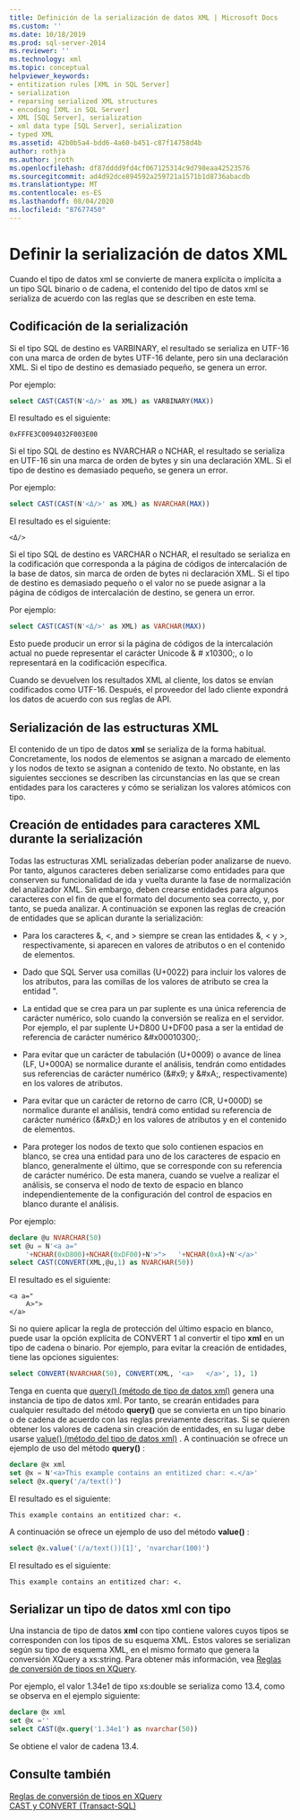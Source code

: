 ```yaml
---
title: Definición de la serialización de datos XML | Microsoft Docs
ms.custom: ''
ms.date: 10/18/2019
ms.prod: sql-server-2014
ms.reviewer: ''
ms.technology: xml
ms.topic: conceptual
helpviewer_keywords:
- entitization rules [XML in SQL Server]
- serialization
- reparsing serialized XML structures
- encoding [XML in SQL Server]
- XML [SQL Server], serialization
- xml data type [SQL Server], serialization
- typed XML
ms.assetid: 42b0b5a4-bdd6-4a60-b451-c87f14758d4b
author: rothja
ms.author: jroth
ms.openlocfilehash: df87dddd9fd4cf067125314c9d798eaa42523576
ms.sourcegitcommit: ad4d92dce894592a259721a1571b1d8736abacdb
ms.translationtype: MT
ms.contentlocale: es-ES
ms.lasthandoff: 08/04/2020
ms.locfileid: "87677450"
---
```

# <a name="define-the-serialization-of-xml-data"></a>Definir la serialización de datos XML
  Cuando el tipo de datos xml se convierte de manera explícita o implícita a un tipo SQL binario o de cadena, el contenido del tipo de datos xml se serializa de acuerdo con las reglas que se describen en este tema.  
  
## <a name="serialization-encoding"></a>Codificación de la serialización  
 Si el tipo SQL de destino es VARBINARY, el resultado se serializa en UTF-16 con una marca de orden de bytes UTF-16 delante, pero sin una declaración XML. Si el tipo de destino es demasiado pequeño, se genera un error.  
  
 Por ejemplo:  
  
```sql
select CAST(CAST(N'<Δ/>' as XML) as VARBINARY(MAX))  
```  
  
 El resultado es el siguiente:  
  
```  
0xFFFE3C0094032F003E00  
```  
  
 Si el tipo SQL de destino es NVARCHAR o NCHAR, el resultado se serializa en UTF-16 sin una marca de orden de bytes y sin una declaración XML. Si el tipo de destino es demasiado pequeño, se genera un error.  
  
 Por ejemplo:  
  
```sql
select CAST(CAST(N'<Δ/>' as XML) as NVARCHAR(MAX))  
```  
  
 El resultado es el siguiente:  
  
```  
<Δ/>  
```  
  
 Si el tipo SQL de destino es VARCHAR o NCHAR, el resultado se serializa en la codificación que corresponda a la página de códigos de intercalación de la base de datos, sin marca de orden de bytes ni declaración XML. Si el tipo de destino es demasiado pequeño o el valor no se puede asignar a la página de códigos de intercalación de destino, se genera un error.  
  
 Por ejemplo:  
  
```sql
select CAST(CAST(N'<Δ/>' as XML) as VARCHAR(MAX))  
```  
  
 Esto puede producir un error si la página de códigos de la intercalación actual no puede representar el carácter Unicode & # x10300;, o lo representará en la codificación específica.  
  
 Cuando se devuelven los resultados XML al cliente, los datos se envían codificados como UTF-16. Después, el proveedor del lado cliente expondrá los datos de acuerdo con sus reglas de API.  
  
## <a name="serialization-of-the-xml-structures"></a>Serialización de las estructuras XML  
 El contenido de un tipo de datos **xml** se serializa de la forma habitual. Concretamente, los nodos de elementos se asignan a marcado de elemento y los nodos de texto se asignan a contenido de texto. No obstante, en las siguientes secciones se describen las circunstancias en las que se crean entidades para los caracteres y cómo se serializan los valores atómicos con tipo.  
  
## <a name="entitization-of-xml-characters-during-serialization"></a>Creación de entidades para caracteres XML durante la serialización  
 Todas las estructuras XML serializadas deberían poder analizarse de nuevo. Por tanto, algunos caracteres deben serializarse como entidades para que conserven su funcionalidad de ida y vuelta durante la fase de normalización del analizador XML. Sin embargo, deben crearse entidades para algunos caracteres con el fin de que el formato del documento sea correcto, y, por tanto, se pueda analizar. A continuación se exponen las reglas de creación de entidades que se aplican durante la serialización:  
  
-   Para los caracteres &, \<, and > siempre se crean las entidades &amp;, &lt; y &gt;, respectivamente, si aparecen en valores de atributos o en el contenido de elementos.  
  
-   Dado que SQL Server usa comillas (U+0022) para incluir los valores de los atributos, para las comillas de los valores de atributo se crea la entidad &quot;.  
  
-   La entidad que se crea para un par suplente es una única referencia de carácter numérico, solo cuando la conversión se realiza en el servidor. Por ejemplo, el par suplente U+D800 U+DF00 pasa a ser la entidad de referencia de carácter numérico &\#x00010300;.  
  
-   Para evitar que un carácter de tabulación (U+0009) o avance de línea (LF, U+000A) se normalice durante el análisis, tendrán como entidades sus referencias de carácter numérico (&\#x9; y &\#xA;, respectivamente) en los valores de atributos.  
  
-   Para evitar que un carácter de retorno de carro (CR, U+000D) se normalice durante el análisis, tendrá como entidad su referencia de carácter numérico (&\#xD;) en los valores de atributos y en el contenido de elementos.  
  
-   Para proteger los nodos de texto que solo contienen espacios en blanco, se crea una entidad para uno de los caracteres de espacio en blanco, generalmente el último, que se corresponde con su referencia de carácter numérico. De esta manera, cuando se vuelve a realizar el análisis, se conserva el nodo de texto de espacio en blanco independientemente de la configuración del control de espacios en blanco durante el análisis.  
  
 Por ejemplo:  
  
```sql
declare @u NVARCHAR(50)  
set @u = N'<a a="  
    '+NCHAR(0xD800)+NCHAR(0xDF00)+N'>">   '+NCHAR(0xA)+N'</a>'  
select CAST(CONVERT(XML,@u,1) as NVARCHAR(50))  
```  
  
 El resultado es el siguiente:  
  
```  
<a a="  
    𐌀>">     
</a>  
```  
  
 Si no quiere aplicar la regla de protección del último espacio en blanco, puede usar la opción explícita de CONVERT 1 al convertir el tipo **xml** en un tipo de cadena o binario. Por ejemplo, para evitar la creación de entidades, tiene las opciones siguientes:  
  
```sql
select CONVERT(NVARCHAR(50), CONVERT(XML, '<a>   </a>', 1), 1)  
```  
  
 Tenga en cuenta que [query() (método de tipo de datos xml)](/sql/t-sql/xml/query-method-xml-data-type) genera una instancia de tipo de datos xml. Por tanto, se crearán entidades para cualquier resultado del método **query()** que se convierta en un tipo binario o de cadena de acuerdo con las reglas previamente descritas. Si se quieren obtener los valores de cadena sin creación de entidades, en su lugar debe usarse [value() (método del tipo de datos xml)](/sql/t-sql/xml/value-method-xml-data-type) . A continuación se ofrece un ejemplo de uso del método **query()** :  
  
```sql
declare @x xml  
set @x = N'<a>This example contains an entitized char: <.</a>'  
select @x.query('/a/text()')  
```  
  
 El resultado es el siguiente:  
  
```  
This example contains an entitized char: <.  
```  
  
 A continuación se ofrece un ejemplo de uso del método **value()** :  
  
```sql
select @x.value('(/a/text())[1]', 'nvarchar(100)')  
```  
  
 El resultado es el siguiente:  
  
```  
This example contains an entitized char: <.  
```  
  
## <a name="serializing-a-typed-xml-data-type"></a>Serializar un tipo de datos xml con tipo  
 Una instancia de tipo de datos **xml** con tipo contiene valores cuyos tipos se corresponden con los tipos de su esquema XML. Estos valores se serializan según su tipo de esquema XML, en el mismo formato que genera la conversión XQuery a xs:string. Para obtener más información, vea [Reglas de conversión de tipos en XQuery](/sql/xquery/type-casting-rules-in-xquery).  
  
 Por ejemplo, el valor 1.34e1 de tipo xs:double se serializa como 13.4, como se observa en el ejemplo siguiente:  
  
```sql
declare @x xml  
set @x =''  
select CAST(@x.query('1.34e1') as nvarchar(50))  
```  
  
 Se obtiene el valor de cadena 13.4.  
  
## <a name="see-also"></a>Consulte también  
 [Reglas de conversión de tipos en XQuery](/sql/xquery/type-casting-rules-in-xquery)   
 [CAST y CONVERT &#40;Transact-SQL&#41;](/sql/t-sql/functions/cast-and-convert-transact-sql)  
  
  
